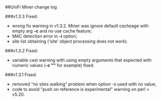##UniFi Miner change log 

###v1.3.3
Fixed:
- wrong fix warning in v1.3.2. Miner was ignore default cacheage with empty arg **-c** and no use cache feature;
- MAC detection error in **-i** option;
- site list obtaining ('site' object processing does not work).


###v1.3.2
Fixed:
- variable cast warning with using empty arguments that expected with numeric values (**-c ""** for example) fixed.

###v1.3.1
Fixed:
- removed "no sites walking" problem when option -s used with no value;
- code to avoid "push on reference is experimental" warning on perl > v5.20.

